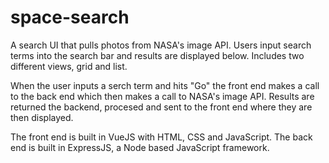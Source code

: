 # space-search

A search UI that pulls photos from NASA's image API. Users input search terms into the search bar and results are displayed below. Includes two different views, grid and list.


When the user inputs a serch term and hits "Go" the front end makes a call to the back end which then makes a call to NASA's image API. Results are returned the backend, procesed and sent to the front end where they are then displayed.


The front end is built in VueJS with HTML, CSS and JavaScript. The back end is built in ExpressJS, a Node based JavaScript framework. 
